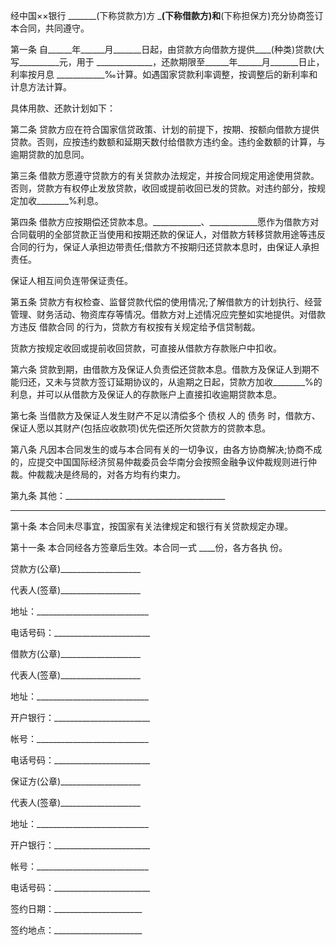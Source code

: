 
 


经中国××银行 _______(下称贷款方)方 _______(下称借款方)和______(下称担保方)充分协商签订本合同，共同遵守。


第一条 自______年______月_______日起，由贷款方向借款方提供____(种类)贷款(大写__________元，用于 ______________，还款期限至______年______月_______日止，利率按月息 ____________‰计算。如遇国家贷款利率调整，按调整后的新利率和计息方法计算。


具体用款、还款计划如下：


第二条 贷款方应在符合国家信贷政策、计划的前提下，按期、按额向借款方提供贷款。否则，应按违约数额和延期天数付给借款方违约金。违约金数额的计算，与逾期贷款的加息同。


第三条 借款方愿遵守贷款方的有关贷款办法规定，并按合同规定用途使用贷款。否则，贷款方有权停止发放贷款，收回或提前收回已发的贷款。对违约部分，按规定加收________%利息。


第四条 借款方应按期偿还贷款本息。____________、____________愿作为借款方对合同载明的全部贷款正当使用和按期还款的保证人，对借款方转移贷款用途等违反合同的行为，保证人承担边带责任;借款方不按期归还贷款本息时，由保证人承担责任。


保证人相互间负连带保证责任。


第五条 贷款方有权检查、监督贷款代偿的使用情况;了解借款方的计划执行、经营管理、财务活动、物资库存等情况。借款方对上述情况应完整如实地提供。对借款方违反
借款合同
的行为，贷款方有权按有关规定给予信贷制裁。


货款方按规定收回或提前收回贷款，可直接从借款方存款账户中扣收。


第六条 贷款到期，由借款方及保证人负责偿还贷款本息。借款方及保证人到期不能归还，又未与贷款方签订延期协议的，从逾期之日起，贷款方加收________%的利息，并可以从借款方及保证人的存款账户上直接扣收逾期贷款本息。


第七条 当借款方及保证人发生财产不足以清偿多个
债权
人的
债务
时，借款方、保证人愿以其财产(包括应收款项)优先偿还所欠贷款方的贷款本息。


第八条 凡因本合同发生的或与本合同有关的一切争议，由各方协商解决;协商不成的，应提交中国国际经济贸易仲裁委员会华南分会按照金融争议仲裁规则进行仲裁。仲裁裁决是终局的，对各方均有约束力。


第九条 其他：________________________________________


__________________________________________________


第十条 本合同未尽事宜，按国家有关法律规定和银行有关贷款规定办理。


第十一条 本合同经各方签章后生效。本合同一式 ____份，各方各执 份。


贷款方(公章)____________________


代表人(签章)____________________


地址：____________________________


电话号码：________________________


借款方(公章)____________________


代表人(签章)____________________


地址：____________________________


开户银行：________________________


帐号：____________________________


电话号码：________________________


保证方(公章)____________________


代表人(签章)____________________


地址：____________________________


开户银行：________________________


帐号：____________________________


电话号码：________________________


签约日期：______________________


签约地点：______________________
 


 

 
 
 
 
 
  


  
 

  


  


  
 
 
 
 

